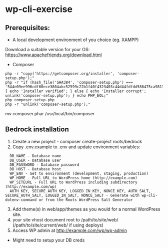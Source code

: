 # wp-cli-exercise

## Prerequisites:

- A local development environment of you choice (eg. XAMPP)

Download a suitable version for your OS: https://www.apachefriends.org/download.html

- Composer 
  
```
php -r "copy('https://getcomposer.org/installer', 'composer-setup.php');"
php -r "if (hash_file('SHA384', 'composer-setup.php') === '544e09ee996cdf60ece3804abc52599c22b1f40f4323403c44d44fdfdd586475ca9813a858088ffbc1f233e9b180f061') { echo 'Installer verified'; } else { echo 'Installer corrupt'; unlink('composer-setup.php'); } echo PHP_EOL;"
php composer-setup.php
php -r "unlink('composer-setup.php');"
```

mv composer.phar /usr/local/bin/composer


## Bedrock installation

1. Create a new project - composer create-project roots/bedrock
2. Copy .env.example to .env and update environment variables:

```
  DB_NAME - Database name
  DB_USER - Database user 
  DB_PASSWORD - Database password
  DB_HOST - Database host
  WP_ENV - Set to environment (development, staging, production)
  WP_HOME - Full URL to WordPress home (http://example.com)
  WP_SITEURL - Full URL to WordPress including subdirectory (http://example.com/wp)
  AUTH_KEY, SECURE_AUTH_KEY, LOGGED_IN_KEY, NONCE_KEY, AUTH_SALT, SECURE_AUTH_SALT, LOGGED_IN_SALT, NONCE_SALT - Generate with wp-cli-dotenv-command or from the Roots WordPress Salt Generator
```  
3. Add theme(s) in web/app/themes as you would for a normal WordPress site.
4.  your site vhost document root to /path/to/site/web/ (/path/to/site/current/web/ if using deploys)
5. Access WP admin at http://example.com/wp/wp-admin

* Might need to setup your DB creds
